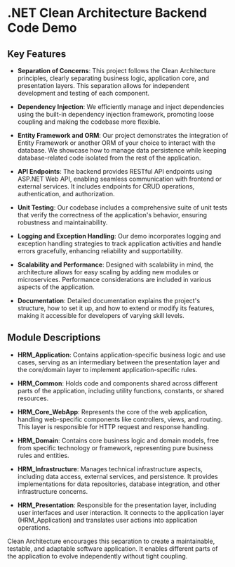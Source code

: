 # .NET Clean Architecture Backend Code Demo

## Key Features

- **Separation of Concerns**: This project follows the Clean Architecture principles, clearly separating business logic, application core, and presentation layers. This separation allows for independent development and testing of each component.

- **Dependency Injection**: We efficiently manage and inject dependencies using the built-in dependency injection framework, promoting loose coupling and making the codebase more flexible.

- **Entity Framework and ORM**: Our project demonstrates the integration of Entity Framework or another ORM of your choice to interact with the database. We showcase how to manage data persistence while keeping database-related code isolated from the rest of the application.

- **API Endpoints**: The backend provides RESTful API endpoints using ASP.NET Web API, enabling seamless communication with frontend or external services. It includes endpoints for CRUD operations, authentication, and authorization.

- **Unit Testing**: Our codebase includes a comprehensive suite of unit tests that verify the correctness of the application's behavior, ensuring robustness and maintainability.

- **Logging and Exception Handling**: Our demo incorporates logging and exception handling strategies to track application activities and handle errors gracefully, enhancing reliability and supportability.

- **Scalability and Performance**: Designed with scalability in mind, the architecture allows for easy scaling by adding new modules or microservices. Performance considerations are included in various aspects of the application.

- **Documentation**: Detailed documentation explains the project's structure, how to set it up, and how to extend or modify its features, making it accessible for developers of varying skill levels.

## Module Descriptions

- **HRM_Application**: Contains application-specific business logic and use cases, serving as an intermediary between the presentation layer and the core/domain layer to implement application-specific rules.

- **HRM_Common**: Holds code and components shared across different parts of the application, including utility functions, constants, or shared resources.

- **HRM_Core_WebApp**: Represents the core of the web application, handling web-specific components like controllers, views, and routing. This layer is responsible for HTTP request and response handling.

- **HRM_Domain**: Contains core business logic and domain models, free from specific technology or framework, representing pure business rules and entities.

- **HRM_Infrastructure**: Manages technical infrastructure aspects, including data access, external services, and persistence. It provides implementations for data repositories, database integration, and other infrastructure concerns.

- **HRM_Presentation**: Responsible for the presentation layer, including user interfaces and user interaction. It connects to the application layer (HRM_Application) and translates user actions into application operations.

Clean Architecture encourages this separation to create a maintainable, testable, and adaptable software application. It enables different parts of the application to evolve independently without tight coupling.

